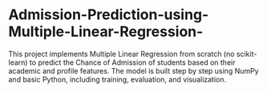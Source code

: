 # Admission-Prediction-using-Multiple-Linear-Regression-
This project implements Multiple Linear Regression from scratch (no scikit-learn) to predict the Chance of Admission of students based on their academic and profile features. The model is built step by step using NumPy and basic Python, including training, evaluation, and visualization.
